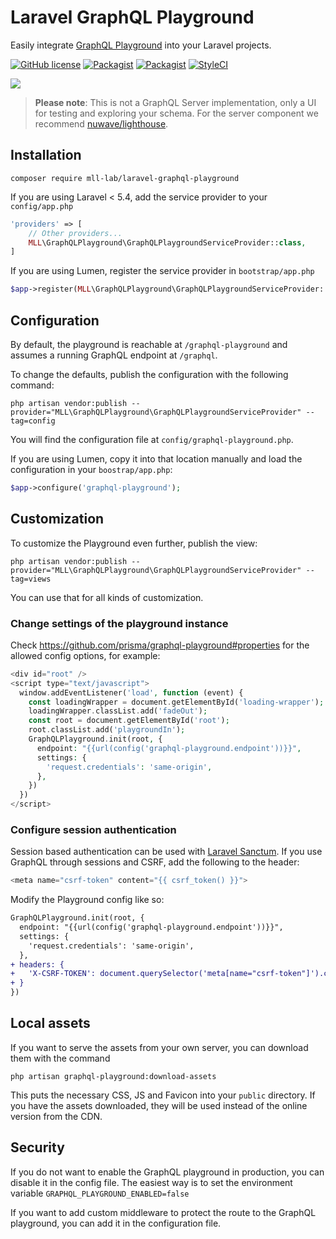 # Laravel GraphQL Playground

Easily integrate [GraphQL Playground](https://github.com/prismagraphql/graphql-playground) into your Laravel projects.

[![GitHub license](https://img.shields.io/github/license/mll-lab/laravel-graphql-playground.svg)](https://github.com/mll-lab/laravel-graphql-playground/blob/master/LICENSE)
[![Packagist](https://img.shields.io/packagist/v/mll-lab/laravel-graphql-playground.svg)](https://packagist.org/packages/mll-lab/laravel-graphql-playground)
[![Packagist](https://img.shields.io/packagist/dt/mll-lab/laravel-graphql-playground.svg)](https://packagist.org/packages/mll-lab/laravel-graphql-playground)
[![StyleCI](https://github.styleci.io/repos/137498251/shield?branch=master)](https://github.styleci.io/repos/137498251)

[![](https://i.imgur.com/AE5W6OW.png)](https://www.graphqlbin.com/RVIn)

> **Please note**: This is not a GraphQL Server implementation, only a UI for testing and exploring your schema. For the server component we recommend [nuwave/lighthouse](https://github.com/nuwave/lighthouse).

## Installation

    composer require mll-lab/laravel-graphql-playground

If you are using Laravel < 5.4, add the service provider to your `config/app.php`

```php
'providers' => [
    // Other providers...
    MLL\GraphQLPlayground\GraphQLPlaygroundServiceProvider::class,
]
```

If you are using Lumen, register the service provider in `bootstrap/app.php`

```php
$app->register(MLL\GraphQLPlayground\GraphQLPlaygroundServiceProvider::class);
```

## Configuration

By default, the playground is reachable at `/graphql-playground`
and assumes a running GraphQL endpoint at `/graphql`.

To change the defaults, publish the configuration with the following command:

    php artisan vendor:publish --provider="MLL\GraphQLPlayground\GraphQLPlaygroundServiceProvider" --tag=config

You will find the configuration file at `config/graphql-playground.php`.

If you are using Lumen, copy it into that location manually and load the configuration
in your `boostrap/app.php`:

```php
$app->configure('graphql-playground');
```

## Customization

To customize the Playground even further, publish the view:

    php artisan vendor:publish --provider="MLL\GraphQLPlayground\GraphQLPlaygroundServiceProvider" --tag=views

You can use that for all kinds of customization.

### Change settings of the playground instance

Check https://github.com/prisma/graphql-playground#properties for the allowed config options, for example:

```php
<div id="root" />
<script type="text/javascript">
  window.addEventListener('load', function (event) {
    const loadingWrapper = document.getElementById('loading-wrapper');
    loadingWrapper.classList.add('fadeOut');
    const root = document.getElementById('root');
    root.classList.add('playgroundIn');
    GraphQLPlayground.init(root, {
      endpoint: "{{url(config('graphql-playground.endpoint'))}}",
      settings: {
        'request.credentials': 'same-origin',
      },
    })
  })
</script>
```

### Configure session authentication

Session based authentication can be used with [Laravel Sanctum](https://laravel.com/docs/sanctum).
If you use GraphQL through sessions and CSRF, add the following to the header:

```php
<meta name="csrf-token" content="{{ csrf_token() }}">
```

Modify the Playground config like so:

```diff
GraphQLPlayground.init(root, {
  endpoint: "{{url(config('graphql-playground.endpoint'))}}",
  settings: {
    'request.credentials': 'same-origin',
  },
+ headers: {
+   'X-CSRF-TOKEN': document.querySelector('meta[name="csrf-token"]').content
+ }
})
```

## Local assets

If you want to serve the assets from your own server, you can download them with the command

    php artisan graphql-playground:download-assets

This puts the necessary CSS, JS and Favicon into your `public` directory. If you have
the assets downloaded, they will be used instead of the online version from the CDN.

## Security

If you do not want to enable the GraphQL playground in production, you can disable it in the config file.
The easiest way is to set the environment variable `GRAPHQL_PLAYGROUND_ENABLED=false`

If you want to add custom middleware to protect the route to the GraphQL playground, you can
add it in the configuration file.
